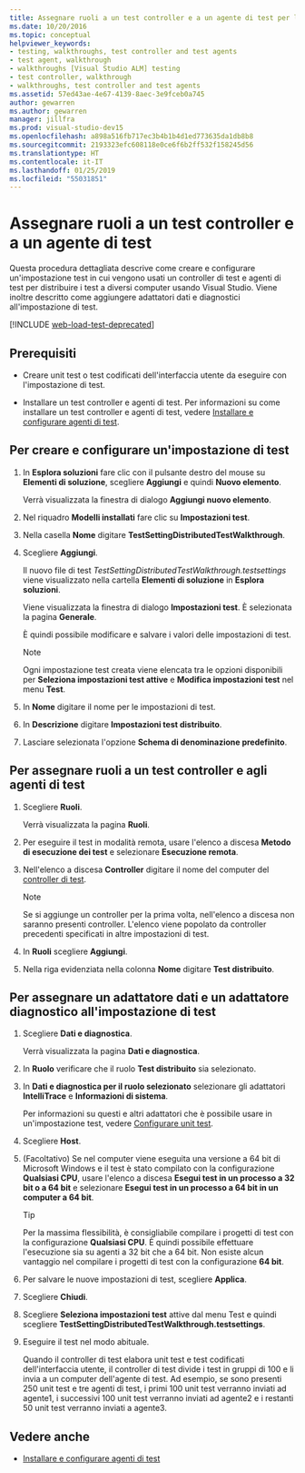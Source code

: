 ```yaml
---
title: Assegnare ruoli a un test controller e a un agente di test per l'esecuzione di test automatizzati
ms.date: 10/20/2016
ms.topic: conceptual
helpviewer_keywords:
- testing, walkthroughs, test controller and test agents
- test agent, walkthrough
- walkthroughs [Visual Studio ALM] testing
- test controller, walkthrough
- walkthroughs, test controller and test agents
ms.assetid: 57ed43ae-4e67-4139-8aec-3e9fceb0a745
author: gewarren
ms.author: gewarren
manager: jillfra
ms.prod: visual-studio-dev15
ms.openlocfilehash: a898a516fb717ec3b4b1b4d1ed773635da1db8b8
ms.sourcegitcommit: 2193323efc608118e0ce6f6b2ff532f158245d56
ms.translationtype: HT
ms.contentlocale: it-IT
ms.lasthandoff: 01/25/2019
ms.locfileid: "55031851"
---
```

# <a name="assign-roles-to-a-test-controller-and-test-agent"></a>Assegnare ruoli a un test controller e a un agente di test

Questa procedura dettagliata descrive come creare e configurare un'impostazione test in cui vengono usati un controller di test e agenti di test per distribuire i test a diversi computer usando Visual Studio. Viene inoltre descritto come aggiungere adattatori dati e diagnostici all'impostazione di test.

[!INCLUDE [web-load-test-deprecated](includes/web-load-test-deprecated.md)]

## <a name="prerequisites"></a>Prerequisiti

-   Creare unit test o test codificati dell'interfaccia utente da eseguire con l'impostazione di test.

-   Installare un test controller e agenti di test. Per informazioni su come installare un test controller e agenti di test, vedere [Installare e configurare agenti di test](../test/lab-management/install-configure-test-agents.md).

## <a name="to-create-and-configure-a-test-setting"></a>Per creare e configurare un'impostazione di test

1.  In **Esplora soluzioni** fare clic con il pulsante destro del mouse su **Elementi di soluzione**, scegliere **Aggiungi** e quindi **Nuovo elemento**.

     Verrà visualizzata la finestra di dialogo **Aggiungi nuovo elemento**.

2.  Nel riquadro **Modelli installati** fare clic su **Impostazioni test**.

3.  Nella casella **Nome** digitare **TestSettingDistributedTestWalkthrough**.

4.  Scegliere **Aggiungi**.

     Il nuovo file di test *TestSettingDistributedTestWalkthrough.testsettings* viene visualizzato nella cartella **Elementi di soluzione** in **Esplora soluzioni**.

     Viene visualizzata la finestra di dialogo **Impostazioni test**. È selezionata la pagina **Generale**.

     È quindi possibile modificare e salvare i valori delle impostazioni di test.

    > [!NOTE]
    > Ogni impostazione test creata viene elencata tra le opzioni disponibili per **Seleziona impostazioni test attive** e **Modifica impostazioni test** nel menu **Test**.

5.  In **Nome** digitare il nome per le impostazioni di test.

6.  In **Descrizione** digitare **Impostazioni test distribuito**.

7.  Lasciare selezionata l'opzione **Schema di denominazione predefinito**.

## <a name="to-assign-roles-to-a-test-controller-and-test-agents"></a>Per assegnare ruoli a un test controller e agli agenti di test

1.  Scegliere **Ruoli**.

     Verrà visualizzata la pagina **Ruoli**.

2.  Per eseguire il test in modalità remota, usare l'elenco a discesa **Metodo di esecuzione dei test** e selezionare **Esecuzione remota**.

3.  Nell'elenco a discesa **Controller** digitare il nome del computer del [controller di test](../test/lab-management/install-configure-test-agents.md).

    > [!NOTE]
    > Se si aggiunge un controller per la prima volta, nell'elenco a discesa non saranno presenti controller. L'elenco viene popolato da controller precedenti specificati in altre impostazioni di test.

4.  In **Ruoli** scegliere **Aggiungi**.

5.  Nella riga evidenziata nella colonna **Nome** digitare **Test distribuito**.

## <a name="to-assign-a-diagnostic-and-data-adapter-to-your-test-setting"></a>Per assegnare un adattatore dati e un adattatore diagnostico all'impostazione di test

1.  Scegliere **Dati e diagnostica**.

     Verrà visualizzata la pagina **Dati e diagnostica**.

2.  In **Ruolo** verificare che il ruolo **Test distribuito** sia selezionato.

3.  In **Dati e diagnostica per il ruolo selezionato** selezionare gli adattatori **IntelliTrace** e **Informazioni di sistema**.

     Per informazioni su questi e altri adattatori che è possibile usare in un'impostazione test, vedere [Configurare unit test](../test/configure-unit-tests-by-using-a-dot-runsettings-file.md).

4.  Scegliere **Host**.

5.  (Facoltativo) Se nel computer viene eseguita una versione a 64 bit di Microsoft Windows e il test è stato compilato con la configurazione **Qualsiasi CPU**, usare l'elenco a discesa **Esegui test in un processo a 32 bit o a 64 bit** e selezionare **Esegui test in un processo a 64 bit in un computer a 64 bit**.

    > [!TIP]
    > Per la massima flessibilità, è consigliabile compilare i progetti di test con la configurazione **Qualsiasi CPU**. È quindi possibile effettuare l'esecuzione sia su agenti a 32 bit che a 64 bit. Non esiste alcun vantaggio nel compilare i progetti di test con la configurazione **64 bit**.

6.  Per salvare le nuove impostazioni di test, scegliere **Applica**.

7.  Scegliere **Chiudi**.

8.  Scegliere **Seleziona impostazioni test** attive dal menu Test e quindi scegliere **TestSettingDistributedTestWalkthrough.testsettings**.

9. Eseguire il test nel modo abituale.

     Quando il controller di test elabora unit test e test codificati dell'interfaccia utente, il controller di test divide i test in gruppi di 100 e li invia a un computer dell'agente di test. Ad esempio, se sono presenti 250 unit test e tre agenti di test, i primi 100 unit test verranno inviati ad agente1, i successivi 100 unit test verranno inviati ad agente2 e i restanti 50 unit test verranno inviati a agente3.

## <a name="see-also"></a>Vedere anche

- [Installare e configurare agenti di test](../test/lab-management/install-configure-test-agents.md)